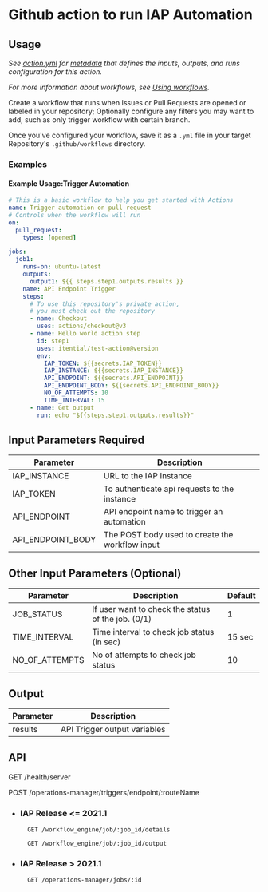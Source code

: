 # Github action to run IAP Automation

## Usage

_See [action.yml](action.yml) for [metadata](https://docs.github.com/en/actions/creating-actions/metadata-syntax-for-github-actions) that defines the inputs, outputs, and runs configuration for this action._

_For more information about workflows, see [Using workflows](https://docs.github.com/en/actions/using-workflows)._

Create a workflow that runs when Issues or Pull Requests are opened or labeled in your repository; Optionally configure any filters you may want to add, such as only trigger workflow with certain branch.

Once you've configured your workflow, save it as a `.yml` file in your target Repository's `.github/workflows` directory.

### Examples

#### Example Usage:Trigger Automation

```yaml
# This is a basic workflow to help you get started with Actions
name: Trigger automation on pull request
# Controls when the workflow will run
on:
  pull_request:
    types: [opened]

jobs:
  job1:
    runs-on: ubuntu-latest
    outputs:
      output1: ${{ steps.step1.outputs.results }}
    name: API Endpoint Trigger
    steps:
      # To use this repository's private action,
      # you must check out the repository
      - name: Checkout
        uses: actions/checkout@v3
      - name: Hello world action step
        id: step1
        uses: itential/test-action@version
        env:
          IAP_TOKEN: ${{secrets.IAP_TOKEN}}
          IAP_INSTANCE: ${{secrets.IAP_INSTANCE}}
          API_ENDPOINT: ${{secrets.API_ENDPOINT}}
          API_ENDPOINT_BODY: ${{secrets.API_ENDPOINT_BODY}}
          NO_OF_ATTEMPTS: 10
          TIME_INTERVAL: 15
      - name: Get output
        run: echo "${{steps.step1.outputs.results}}"
```

## Input Parameters Required
| Parameter | Description |
| --------- | ----------- |
| IAP_INSTANCE | URL to the IAP Instance |
| IAP_TOKEN | To authenticate api requests to the instance |
| API_ENDPOINT | API endpoint name to trigger an automation |
| API_ENDPOINT_BODY | The POST body used to create the workflow input |

## Other Input Parameters (Optional)
| Parameter | Description | Default |
| --------- | ----------- | ------- |
| JOB_STATUS | If user want to check the status of the job. (0/1) | 1 |
| TIME_INTERVAL | Time interval to check job status (in sec) | 15 sec |
| NO_OF_ATTEMPTS | No of attempts to check job status | 10 |

## Output
| Parameter | Description |
| --------- | ----------- |
| results | API Trigger output variables |
## API
GET /health/server

POST /operations-manager/triggers/endpoint/:routeName

- ### IAP Release <= 2021.1
        GET /workflow_engine/job/:job_id/details

        GET /workflow_engine/job/:job_id/output

- ### IAP Release > 2021.1
        GET /operations-manager/jobs/:id

